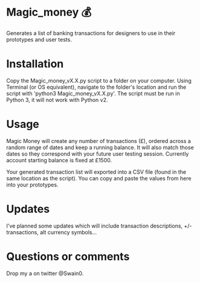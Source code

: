 # Magic_money 💰
Generates a list of banking transactions for designers to use in their prototypes and user tests.

# Installation
Copy the Magic_money_vX.X.py script to a folder on your computer. Using Terminal (or OS equivalent), navigate to the folder's location and run the script with 'python3 Magic_money_vX.X.py'. The script must be run in Python 3, it will not work with Python v2.

# Usage
Magic Money will create any number of transactions (£), ordered across a random range of dates and keep a running balance. It will also match those dates so they correspond with your future user testing session. Currently account starting balance is fixed at £1500.

Your generated transaction list will exported into a CSV file (found in the same location as the script). You can copy and paste the values from here into your prototypes.

# Updates
I've planned some updates which will include transaction descriptions, +/- transactions, alt currency symbols...

# Questions or comments
Drop my a on twitter @Swain0.
